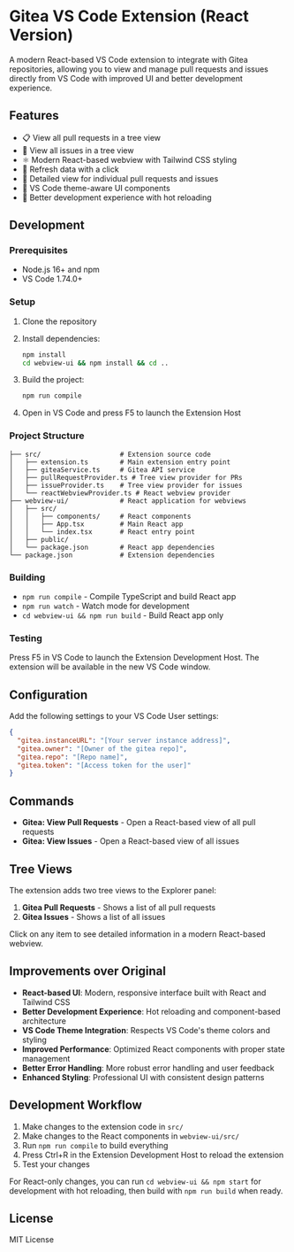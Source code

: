 # Gitea VS Code Extension (React Version)

A modern React-based VS Code extension to integrate with Gitea repositories, allowing you to view and manage pull requests and issues directly from VS Code with improved UI and better development experience.

## Features

- 📋 View all pull requests in a tree view
- 🐛 View all issues in a tree view
- ⚛️ Modern React-based webview with Tailwind CSS styling
- 🔄 Refresh data with a click
- 📖 Detailed view for individual pull requests and issues
- 🎨 VS Code theme-aware UI components
- 🚀 Better development experience with hot reloading

## Development

### Prerequisites

- Node.js 16+ and npm
- VS Code 1.74.0+

### Setup

1. Clone the repository
2. Install dependencies:

   ```bash
   npm install
   cd webview-ui && npm install && cd ..
   ```

3. Build the project:

   ```bash
   npm run compile
   ```

4. Open in VS Code and press F5 to launch the Extension Host

### Project Structure

```
├── src/                    # Extension source code
│   ├── extension.ts        # Main extension entry point
│   ├── giteaService.ts     # Gitea API service
│   ├── pullRequestProvider.ts # Tree view provider for PRs
│   ├── issueProvider.ts    # Tree view provider for issues
│   └── reactWebviewProvider.ts # React webview provider
├── webview-ui/             # React application for webviews
│   ├── src/
│   │   ├── components/     # React components
│   │   ├── App.tsx         # Main React app
│   │   └── index.tsx       # React entry point
│   ├── public/
│   └── package.json        # React app dependencies
└── package.json            # Extension dependencies
```

### Building

- `npm run compile` - Compile TypeScript and build React app
- `npm run watch` - Watch mode for development
- `cd webview-ui && npm run build` - Build React app only

### Testing

Press F5 in VS Code to launch the Extension Development Host. The extension will be available in the new VS Code window.

## Configuration

Add the following settings to your VS Code User settings:

```json
{
  "gitea.instanceURL": "[Your server instance address]",
  "gitea.owner": "[Owner of the gitea repo]",
  "gitea.repo": "[Repo name]",
  "gitea.token": "[Access token for the user]"
}
```

## Commands

- **Gitea: View Pull Requests** - Open a React-based view of all pull requests
- **Gitea: View Issues** - Open a React-based view of all issues

## Tree Views

The extension adds two tree views to the Explorer panel:

1. **Gitea Pull Requests** - Shows a list of all pull requests
2. **Gitea Issues** - Shows a list of all issues

Click on any item to see detailed information in a modern React-based webview.

## Improvements over Original

- **React-based UI**: Modern, responsive interface built with React and Tailwind CSS
- **Better Development Experience**: Hot reloading and component-based architecture
- **VS Code Theme Integration**: Respects VS Code's theme colors and styling
- **Improved Performance**: Optimized React components with proper state management
- **Better Error Handling**: More robust error handling and user feedback
- **Enhanced Styling**: Professional UI with consistent design patterns

## Development Workflow

1. Make changes to the extension code in `src/`
2. Make changes to the React components in `webview-ui/src/`
3. Run `npm run compile` to build everything
4. Press Ctrl+R in the Extension Development Host to reload the extension
5. Test your changes

For React-only changes, you can run `cd webview-ui && npm start` for development with hot reloading, then build with `npm run build` when ready.

## License

MIT License
